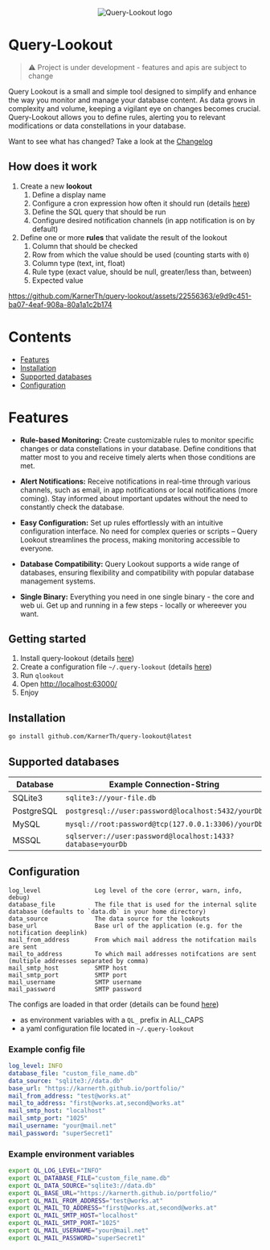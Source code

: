 <p align="center">
  <img src="https://github.com/KarnerTh/query-lookout/assets/22556363/1057ff28-c90e-4013-b09a-9a03f86a5860" alt="Query-Lookout logo"/>
</p>

# Query-Lookout
> ⚠️ Project is under development - features and apis are subject to change

Query Lookout is a small and simple tool designed to simplify and enhance
the way you monitor and manage your database content. As data grows in
complexity and volume, keeping a vigilant eye on changes becomes crucial.
Query-Lookout allows you to define rules, alerting you to relevant
modifications or data constellations in your database.


Want to see what has changed? Take a look at
the [Changelog](https://github.com/KarnerTh/query-lookout/blob/main/CHANGELOG.md)

## How does it work
1. Create a new **lookout**
    1. Define a display name
    1. Configure a cron expression how often it should run (details [here](https://github.com/robfig/cron#background---cron-spec-format))
    1. Define the SQL query that should be run
    1. Configure desired notification channels (in app notification is on by default)
1. Define one or more **rules** that validate the result of the lookout
    1. Column that should be checked
    1. Row from which the value should be used (counting starts with `0`)
    1. Column type (text, int, float)
    1. Rule type (exact value, should be null, greater/less than, between)
    1. Expected value


https://github.com/KarnerTh/query-lookout/assets/22556363/e9d9c451-ba07-4eaf-908a-80a1a1c2b174



# Contents
<ul>
  <li><a href="#features">Features</a></li>
  <li><a href="#installation">Installation</a></li>
  <li><a href="#supported-databases">Supported databases</a></li>
  <li><a href="#configuration">Configuration</a></li>
</ul>

# Features
- **Rule-based Monitoring:**
Create customizable rules to monitor specific changes or data constellations
in your database. Define conditions that matter most to you and receive
timely alerts when those conditions are met.

- **Alert Notifications:**
Receive notifications in real-time through various channels, such as email,
in app notifications or local notifications (more coming). Stay informed
about important updates without the need to constantly check the database.

- **Easy Configuration:**
Set up rules effortlessly with an intuitive configuration interface.
No need for complex queries or scripts – Query Lookout streamlines the
process, making monitoring accessible to everyone.

- **Database Compatibility:**
Query Lookout supports a wide range of databases, ensuring flexibility and
compatibility with popular database management systems.

- **Single Binary:**
Everything you need in one single binary - the core and web ui.
Get up and running in a few steps - locally or whereever you want.

## Getting started
1. Install query-lookout (details [here](#installation))
1. Create a configuration file `~/.query-lookout` (details [here](#configuration))
1. Run `qlookout`
1. Open [http://localhost:63000/](http://localhost:63000/)
1. Enjoy

## Installation
```sh
go install github.com/KarnerTh/query-lookout@latest
```


## Supported databases
| Database   | Example Connection-String                                  |
| ---------- | ---------------------------------------------------------- |
| SQLite3    | `sqlite3://your-file.db`                                   |
| PostgreSQL | `postgresql://user:password@localhost:5432/yourDb`         |
| MySQL      | `mysql://root:password@tcp(127.0.0.1:3306)/yourDb`         |
| MSSQL      | `sqlserver://user:password@localhost:1433?database=yourDb` |

## Configuration
```
log_level               Log level of the core (error, warn, info, debug)
database_file           The file that is used for the internal sqlite database (defaults to `data.db` in your home directory)
data_source             The data source for the lookouts
base_url                Base url of the application (e.g. for the notification deeplink)
mail_from_address       From which mail address the notifcation mails are sent
mail_to_address         To which mail addresses notifcations are sent (multiple addresses separated by comma)
mail_smtp_host          SMTP host
mail_smtp_port          SMTP port
mail_username           SMTP username
mail_password           SMTP password
```

The configs are loaded in that order (details can be found [here](https://github.com/spf13/viper#why-viper))

- as environment variables with a `QL_` prefix in ALL_CAPS
- a yaml configuration file located in `~/.query-lookout`

### Example config file
```yaml
log_level: INFO
database_file: "custom_file_name.db"
data_source: "sqlite3://data.db"
base_url: "https://karnerth.github.io/portfolio/"
mail_from_address: "test@works.at"
mail_to_address: "first@works.at,second@works.at"
mail_smtp_host: "localhost"
mail_smtp_port: "1025"
mail_username: "your@mail.net"
mail_password: "superSecret1"
```

### Example environment variables
```bash
export QL_LOG_LEVEL="INFO"
export QL_DATABASE_FILE="custom_file_name.db"
export QL_DATA_SOURCE="sqlite3://data.db"
export QL_BASE_URL="https://karnerth.github.io/portfolio/"
export QL_MAIL_FROM_ADDRESS="test@works.at"
export QL_MAIL_TO_ADDRESS="first@works.at,second@works.at"
export QL_MAIL_SMTP_HOST="localhost"
export QL_MAIL_SMTP_PORT="1025"
export QL_MAIL_USERNAME="your@mail.net"
export QL_MAIL_PASSWORD="superSecret1"
```

